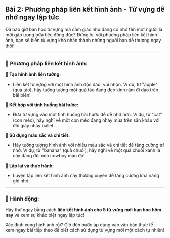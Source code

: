 ## Bài 2: Phương pháp liên kết hình ảnh - Từ vựng dễ nhớ ngay lập tức  

Đã bao giờ bạn học từ vựng mà cảm giác như đang cố nhớ tên một người lạ mới gặp trong bữa tiệc đông đúc? Đừng lo, với phương pháp liên kết hình ảnh, bạn sẽ biến từ vựng khó nhằn thành những người bạn dễ thương ngay thôi!

---

### 📌 Phương pháp liên kết hình ảnh:

**🔹 Tạo hình ảnh liên tưởng:**
- Liên kết từ vựng với một hình ảnh độc đáo, vui nhộn. Ví dụ, từ "apple" (quả táo), hãy tưởng tượng một quả táo đang đeo kính râm đi dạo trên bãi biển!

**🔹 Kết hợp với tình huống hài hước:**
- Đưa từ vựng vào một tình huống hài hước để dễ nhớ hơn. Ví dụ, từ "cat" (con mèo), hãy nghĩ về một con mèo đang nhảy múa trên sân khấu với đôi giày nhảy ballet.

**🔹 Sử dụng màu sắc và chi tiết:**
- Hãy tưởng tượng hình ảnh với nhiều màu sắc và chi tiết để tăng cường trí nhớ. Ví dụ, từ "banana" (quả chuối), hãy nghĩ về một quả chuối xanh lá cây đang đội nón cowboy màu đỏ!

**🔹 Lặp lại và thực hành:**
- Luyện tập liên kết hình ảnh này thường xuyên để tăng cường khả năng ghi nhớ. 

---

### 🚀 Hành động:

Hãy thử ngay bằng cách **liên kết hình ảnh cho 5 từ vựng mới bạn học hôm nay** và xem sự khác biệt ngay lập tức!

Xác định xong hình ảnh rồi? Giờ đến bước áp dụng vào văn bản thực tế – xem ngay bài tiếp theo để biết cách sử dụng từ vựng mới một cách tự nhiên!
